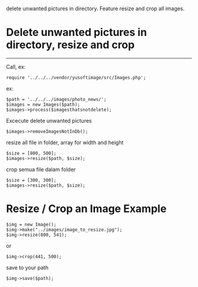 delete unwanted pictures in directory. Feature resize and crop all images.

# Delete unwanted pictures in directory, resize and crop
______

Call, ex:

	require '../../../vendor/yusoftimage/src/Images.php';

ex: 

	$path = '../../../images/photo_news/';
 	$images = new Images($path);
 	$images->process($imagesthatsnotdelete);

 Excecute delete unwanted pictures

 	$images->removeImagesNotInDb();

 resize all file in folder, array for width and height

 	$size = [800, 500];
 	$images->resize($path, $size);

 crop semua file dalam folder

 	$size = [300, 300];
 	$images->resize($path, $size);

 # Resize / Crop an Image Example

 	$img = new Image();
	$img->make("../images/image_to_resize.jpg");
	$img->resize(800, 541);

or

	$img->crop(441, 500);

save to your path

	$img->save($path);